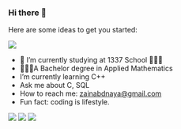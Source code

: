 ### Hi there 👋

<!--
**zainabdnaya/zainabdnaya** is a ✨ _special_ ✨ repository because its `README.md` (this file) appears on your GitHub profile.-->

Here are some ideas to get you started:

  ![](https://komarev.com/ghpvc/?username=zainabdnaya)
- 🎯 I’m currently studying at 1337 School 👩🏻‍💻
-  👩🏻‍🏫A Bachelor degree in Applied Mathematics
- I’m currently learning C++ </br> 
- Ask me about C, SQL</br>
- How to reach me: zainabdnaya@gmail.com</br>
- Fun fact: coding is lifestyle.</br>

<img src ="https://github-readme-stats.vercel.app/api?username=zainabdnaya&show_icons=true&theme=merko"/>
<img src="https://1337-readme.vercel.app/api/profile?cursus=42cursus&white=true&login=zdnaya"/>  <img src="https://github-readme-stats.vercel.app/api/top-langs/?username=zainabdnaya"/>
